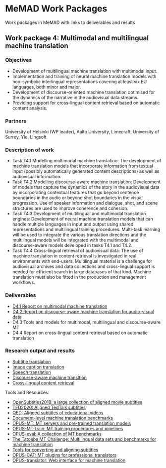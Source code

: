 # MeMAD Work Packages

Work packages in MeMAD with links to deliverables and results

## Work package 4: Multimodal and multilingual machine translation

### Objectives

* Development of multilingual machine translation with multimodal input.
* Implementation and training of neural machine translation models with non-symbolic interlingual representations covering at least six EU languages, both minor and major.
* Development of discourse-oriented machine translation optimised for the dynamics of the narrative in the audiovisual data streams.
* Providing support for cross-lingual content retrieval based on automatic content analysis.

### Partners

University of Helsinki (WP leader), Aalto University, Limecraft, University of Surrey, Yle, Lingsoft

### Description of work

* Task T4.1 Modelling multimodal machine translation: The development of machine translation models that incorporate information from textual input (possibly automatically generated content descriptions) as well as audiovisual information.
* Task T4.2 Modelling discourse-aware machine translation: Development of models that capture the dynamics of the story in the audiovisual data by incorporating contextual features that go beyond sentence boundaries in the audio or beyond shot boundaries in the visual progression. Use of speaker information and dialogue, shot, and scene structures are used to improve coherence and cohesion.
* Task T4.3 Development of multilingual and multimodal translation engines: Development of neural machine translation models that can handle multiple languages in input and output using shared representations and multilingual training procedures. Multi-task learning will be used to integrate the various translation directions and the multilingual models will be integrated with the multimodal and discourse-aware models developed in tasks T4.1 and T4.2.
* Task T4.4 Cross-lingual retrieval of audiovisual data: The use of machine translation in content retrieval is investigated in real environments with end-users. Multilingual material is a challenge for audiovisual archives and data collections and cross-lingual support is needed for efficient search in large databases of that kind. Machine translation must also be fitted in the production and management workflows.

### Deliverables

* [D4.1 Report on multimodal machine translation](https://zenodo.org/record/3690762)
* [D4.2 Report on discourse-aware machine translation for audio-visual data](https://zenodo.org/record/3690764)
* D4.3 Tools and models for multimodal, multilingual and discourse-aware MT
* D4.4 Report on cross-lingual content retrieval based on automatic translation

### Research output and results

* [Subtitle translation](https://github.com/MeMAD-project/subtitle-translation)
* [Image caption translation](https://github.com/MeMAD-project/image-caption-translation)
* [Speech translation](https://github.com/MeMAD-project/speech-translation)
* [Discourse-aware machine transltion](https://github.com/MeMAD-project/doclevel-translation)
* [Cross-lingual content retrieval](https://github.com/MeMAD-project/cross-lingual-retrieval)

Tools and Resources:

* [OpenSubtitles2018: a large collection of aligned movie subtitles](http://opus.nlpl.eu/OpenSubtitles-v2018.php)
* [TED2020: Aligned TedTalk subtitles](http://opus.nlpl.eu/TED2020.php)
* [QED: Aligned subtitles of educational videos](http://opus.nlpl.eu/QED.php)
* [Document-level machine translation benchmarks](https://zenodo.org/record/3525366)
* [OPUS-MT: MT servers and pre-trained translation models](https://github.com/MeMAD-project/Opus-MT)
* [OPUS-MT-train: MT training procedures and pipelines](https://github.com/MeMAD-project/OPUS-MT-train)
* [OPUS-eval: A collection of MT benchmarks](https://github.com/MeMAD-project/OPUS-MT-eval)
* [The Tatoeba MT Challenge: Multilingual data sets and benchmarks for machine translation](https://github.com/Helsinki-NLP/Tatoeba-Challenge)
* [Tools for converting and aligning subtitles](https://github.com/MeMAD-project/subalign)
* [OPUS-CAT: MT plugins for professional translators](https://github.com/MeMAD-project/OPUS-CAT)
* [OPUS-translator: Web interface for machine translation](https://github.com/MeMAD-project/OPUS-translator)
